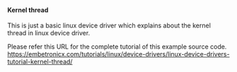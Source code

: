 #### Kernel thread

This is just a basic linux device driver which explains about the kernel thread in linux device driver.

Please refer this URL for the complete tutorial of this example source code.
https://embetronicx.com/tutorials/linux/device-drivers/linux-device-drivers-tutorial-kernel-thread/